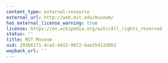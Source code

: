 ```yaml
---
content_type: external-resource
external_url: http://web.mit.edu/museum/
has_external_license_warning: true
license: https://en.wikipedia.org/wiki/All_rights_reserved
status: ''
title: MIT Museum
uid: 293b61f1-4ca2-4412-9072-bae35412d8b2
wayback_url: ''
---
```

